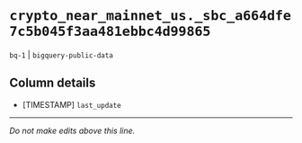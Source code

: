 # `crypto_near_mainnet_us._sbc_a664dfe7c5b045f3aa481ebbc4d99865`
`bq-1` | `bigquery-public-data`

## Column details
* [TIMESTAMP] `last_update`

-------------------------------------------------------------------------------
*Do not make edits above this line.*
